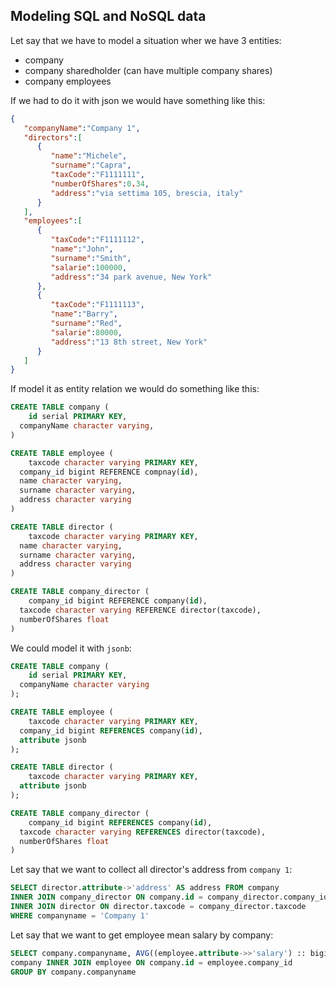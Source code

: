 ## Modeling SQL and NoSQL data

Let say that we have to model a situation wher we have 3 entities:

- company
- company sharedholder (can have multiple company shares)
- company employees

If we had to do it with json we would have something like this:

```json
{
   "companyName":"Company 1",
   "directors":[
      {
         "name":"Michele",
         "surname":"Capra",
         "taxCode":"F1111111",
         "numberOfShares":0.34,
         "address":"via settima 105, brescia, italy"
      }
   ],
   "employees":[
      {
         "taxCode":"F1111112",
         "name":"John",
         "surname":"Smith",
         "salarie":100000,
         "address":"34 park avenue, New York"
      },
      {
         "taxCode":"F1111113",
         "name":"Barry",
         "surname":"Red",
         "salarie":80000,
         "address":"13 8th street, New York"
      }
   ]
}
```

If model it as entity relation we would do something like this:

```sql
CREATE TABLE company (
	id serial PRIMARY KEY,
  companyName character varying,
)

CREATE TABLE employee (
	taxcode character varying PRIMARY KEY,
  company_id bigint REFERENCE compnay(id),
  name character varying,
  surname character varying,
  address character varying
)

CREATE TABLE director (
	taxcode character varying PRIMARY KEY,
  name character varying,
  surname character varying,
  address character varying
)

CREATE TABLE company_director (
	company_id bigint REFERENCE company(id),
  taxcode character varying REFERENCE director(taxcode),
  numberOfShares float
)
```

We could model it with `jsonb`:

```sql
CREATE TABLE company (
	id serial PRIMARY KEY,
  companyName character varying
);

CREATE TABLE employee (
	taxcode character varying PRIMARY KEY,
  company_id bigint REFERENCES company(id),
  attribute jsonb
);

CREATE TABLE director (
	taxcode character varying PRIMARY KEY,
  attribute jsonb
);

CREATE TABLE company_director (
	company_id bigint REFERENCES company(id),
  taxcode character varying REFERENCES director(taxcode),
  numberOfShares float
)
```

Let say that we want to collect all director's address from `company 1`:

```sql
SELECT director.attribute->'address' AS address FROM company 
INNER JOIN company_director ON company.id = company_director.company_id
INNER JOIN director ON director.taxcode = company_director.taxcode
WHERE companyname = 'Company 1'
```

Let say that we want to get employee mean salary by company:

```sql
SELECT company.companyname, AVG((employee.attribute->>'salary') :: bigint) FROM
company INNER JOIN employee ON company.id = employee.company_id
GROUP BY company.companyname
```
